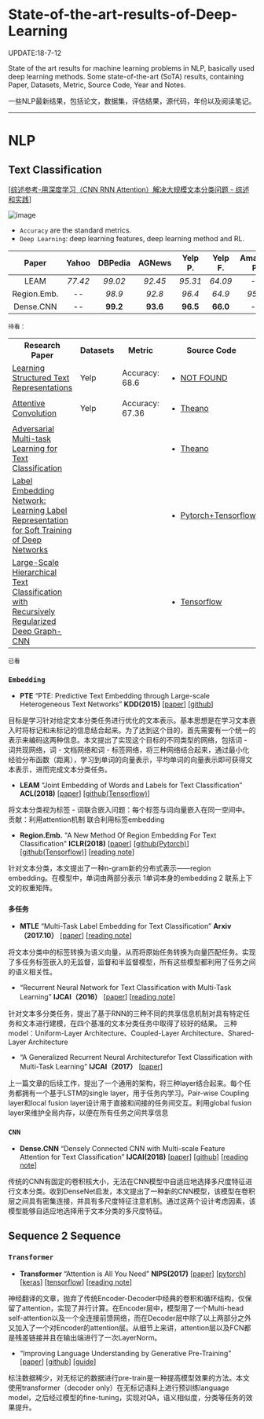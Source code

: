 # State-of-the-art-results-of-Deep-Learning

UPDATE:18-7-12

State of the art  results for  machine learning problems in NLP, basically used deep learning methods.
Some state-of-the-art (SoTA) results, containing Paper, Datasets, Metric, Source Code, Year and Notes.

一些NLP最新结果，包括论文，数据集，评估结果，源代码，年份以及阅读笔记。

---

# NLP

## Text Classification 

[[综述参考-用深度学习（CNN RNN Attention）解决大规模文本分类问题 - 综述和实践](https://zhuanlan.zhihu.com/p/25928551)]

![image](https://github.com/fannn1217/Results-of-Deep-Learning-in-NLP-CV/blob/master/image/Text_Classification.png)

- `Accuracy` are the standard metrics.
- `Deep Learning`: deep learning features, deep learning method and RL.


|   Paper   | Yahoo | DBPedia | AGNews | Yelp P. | Yelp F. | Amazon P. | Amazon F. | Deep Learning | 
| :---------: | :----------: | :----------: | :--------: | :-----------: | :-------: | :-----------: | :-----------: | :--------: |
|     LEAM     |  *77.42*   |        *99.02*        |    *92.45*     |  *95.31*  |     *64.09*     |      --       |      --       |       Y       | 
|     Region.Emb.     |        --       |      *98.9*        |    *92.8*     |  *96.4*  |     *64.9*     |      *95.1*       |      *60.9*       |       Y       |  
|     Dense.CNN     |      --     |        **99.2**        |    **93.6**     |  **96.5**  |     **66.0**     |      --       |      **63.0**       |       Y       |


`待看：`
<table>
  <tbody>
    <tr>
      <th width="30%">Research Paper</th>
      <th align="center" width="10%">Datasets</th>
      <th align="center" width="10%">Metric</th>
      <th align="center" width="10%">Source Code</th>
      <th align="center" width="10%">Published</th>
      <th align="center" width="10%">Year</th>
      <th align="center" width="20%">Reading Note</th>
    </tr>
    <tr>
      <td><a href='https://arxiv.org/abs/1705.09207'> Learning Structured Text Representations </a></td>
      <td align="left">Yelp</td>
      <td align="left">Accuracy: 68.6</td>
      <td align="left"> <ul><li><a href=''>NOT FOUND</a></ul></li></td>
      <td align="left">TACL</td> 
      <td align="left">2018</td>    
    </tr>
    <tr>
      <td><a href='https://arxiv.org/abs/1710.00519'>Attentive Convolution</a></td>
      <td align="left">Yelp</td>
      <td align="left">Accuracy: 67.36</td>
      <td align="left"> <ul><li><a href='https://github.com/yinwenpeng/Attentive_Convolution'>Theano</a></ul></li></td>
      <td align="left">arxiv</td> 
      <td align="left">2017.10</td>   
    </tr>
    <tr>
      <td><a href='https://arxiv.org/abs/1704.05742'>Adversarial Multi-task Learning for Text Classification</a></td>
      <td align="left"></td>
      <td align="left"></td>
      <td align="left"> <ul><li><a href='http://pfliu.com/paper/adv-mtl.html'>Theano</a></ul></li></td>
      <td align="left">ACL</td> 
      <td align="left">2017</td> 
      <td align="left"><a href='https://blog.csdn.net/qj8380078/article/details/79914170'>CSDN</a></td>
    </tr>
    <tr>
      <td><a href='https://arxiv.org/abs/1710.10393'>
Label Embedding Network: Learning Label Representation for Soft Training of Deep Networks</a></td>
      <td align="left"></td>
      <td align="left"></td>
      <td align="left"> <ul><li><a href='https://github.com/lancopku/label-embedding-network'>Pytorch+Tensorflow</a></ul></li></td>
      <td align="left">arxiv</td> 
      <td align="left">2017.10</td> 
      <td align="left"><a href=''></a></td>
    </tr>
    <tr>
      <td><a href='http://www.cse.ust.hk/~yqsong/papers/2018-WWW-Text-GraphCNN.pdf'>
Large-Scale Hierarchical Text Classification with Recursively Regularized Deep Graph-CNN</a></td>
      <td align="left"></td>
      <td align="left"></td>
      <td align="left"> <ul><li><a href='https://github.com/HKUST-KnowComp/DeepGraphCNNforTexts'>Tensorflow</a></ul></li></td>
      <td align="left">WWW</td> 
      <td align="left">2018</td> 
      <td align="left"><a href=''></a></td>
    </tr>
  </tbody>
</table>

`已看`

### `Embedding`

* **PTE** “PTE: Predictive Text Embedding through Large-scale Heterogeneous Text Networks” **KDD(2015)**
  [[paper](https://arxiv.org/abs/1508.00200)]
  [[github](https://github.com/mnqu/PTE)]
  
目标是学习针对给定文本分类任务进行优化的文本表示。基本思想是在学习文本嵌入时将标记和未标记的信息结合起来。为了达到这个目的，首先需要有一个统一的表示来编码这两种信息。本文提出了实现这个目标的不同类型的网络，包括词 - 词共现网络，词 - 文档网络和词 - 标签网络，将三种网络结合起来，通过最小化经验分布函数（距离），学习到单词的向量表示，平均单词的向量表示即可获得文本表示，进而完成文本分类任务。

* **LEAM** “Joint Embedding of Words and Labels for Text Classification” **ACL(2018)**
  [[paper](https://arxiv.org/pdf/1805.04174.pdf)]
  [[github(Tensorflow)](https://github.com/guoyinwang/LEAM)]
  
将文本分类视为标签 - 词联合嵌入问题：每个标签与词向量嵌入在同一空间中。贡献：利用attention机制 联合利用标签embedding 

* **Region.Emb.**  "A New Method Of Region Embedding For Text Classification" **ICLR(2018)**
  [[paper](https://openreview.net/pdf?id=BkSDMA36Z)]
  [[github(Pytorch)](https://github.com/schelotto/Region_Embedding_Text_Classification_Pytorch)]
  [[github(Tensorflow)](https://github.com/text-representation/local-context-unit)]
  [[reading note](https://zhuanlan.zhihu.com/p/39264740)]
  
针对文本分类，本文提出了一种n-gram新的分布式表示——region embedding。在模型中，单词由两部分表示 1单词本身的embedding 2 联系上下文的权重矩阵。

### `多任务`

* **MTLE** “Multi-Task Label Embedding for Text Classification” **Arxiv（2017.10）**
  [[paper](https://arxiv.org/abs/1710.07210)]
  [[reading note](https://zhuanlan.zhihu.com/p/37669263)]
  
将文本分类中的标签转换为语义向量，从而将原始任务转换为向量匹配任务。实现了多任务标签嵌入的无监督，监督和半监督模型，所有这些模型都利用了任务之间的语义相关性。

*  “Recurrent Neural Network for Text Classification with Multi-Task Learning” **IJCAI（2016）**
  [[paper](http://www.ijcai.org/Proceedings/16/Papers/408.pdf)]
  [[reading note](https://zhuanlan.zhihu.com/p/27562717?refer=xitucheng10)]
  
针对文本多分类任务，提出了基于RNN的三种不同的共享信息机制对具有特定任务和文本进行建模，在四个基准的文本分类任务中取得了较好的结果。
三种model：Uniform-Layer Architecture、Coupled-Layer Architecture、Shared-Layer Architecture

*  “A Generalized Recurrent Neural Architecturefor Text Classification with Multi-Task Learning” **IJCAI（2017）**
  [[paper](http://www.ijcai.org/proceedings/2017/0473.pdf)]
  
上一篇文章的后续工作，提出了一个通用的架构，将三种layer结合起来。每个任务都拥有一个基于LSTM的single layer，用于任务内学习。Pair-wise Coupling layer和local fusion layer设计用于直接和间接的任务间交互。利用global fusion layer来维护全局内存，以便在所有任务之间共享信息

### `CNN`

* **Dense.CNN** “Densely Connected CNN with Multi-scale Feature Attention for Text Classification” **IJCAI(2018)**
  [[paper](http://coai.cs.tsinghua.edu.cn/hml/media/files/2018wangshiyao_DenselyCNN.pdf)]
  [[github](https://github.com/wangshy31/Densely-Connected-CNN-with-Multiscale-Feature-Attention)]
  [[reading note](https://zhuanlan.zhihu.com/p/39704684)]
  
传统的CNN有固定的卷积核大小，无法在CNN模型中自适应地选择多尺度特征进行文本分类。收到DenseNet启发，本文提出了一种新的CNN模型，该模型在卷积层之间具有密集连接，并具有多尺度特征注意机制。通过这两个设计考虑因素，该模型能够自适应地选择用于文本分类的多尺度特征。

## Sequence 2 Sequence

### `Transformer`

* **Transformer**  “Attention is All You Need”  **NIPS(2017)**
  [[paper](https://arxiv.org/pdf/1706.03762.pdf)]
  [[pytorch](https://github.com/jadore801120/attention-is-all-you-need-pytorch)]
  [[keras](https://github.com/Lsdefine/attention-is-all-you-need-keras)]
  [[tensorflow](https://github.com/Kyubyong/transformer)]
  [[reading note](https://zhuanlan.zhihu.com/p/27469958)]
  
神经翻译的文章，抛弃了传统Encoder-Decoder中经典的卷积和循环结构，仅保留了attention，实现了并行计算。在Encoder层中，模型用了一个Multi-head self-attention以及一个全连接前馈网络，而在Decoder层中除了以上两部分之外又加入了一个对Encoder的attention层。从细节上来讲，attention层以及FCN都是残差链接并且在输出端进行了一次LayerNorm。

* “Improving Language Understanding by Generative Pre-Training” 
  [[paper](https://s3-us-west-2.amazonaws.com/openai-assets/research-covers/language-unsupervised/language_understanding_paper.pdf)]
  [[github](https://github.com/openai/finetune-transformer-lm)]
  [[guide](https://finetune.indico.io/#)]
  
标注数据稀少，对无标记的数据进行pre-train是一种提高模型效果的方法。本文使用transformer（decoder only）在无标记语料上进行预训练language model，之后经过模型的fine-tuning，实现对QA，语义相似度，分类等任务的效果提升。
  
